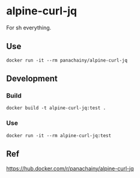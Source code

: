 # alpine-curl-jq

For sh everything.

## Use

`docker run -it --rm panachainy/alpine-curl-jq`

## Development

### Build

`docker build -t alpine-curl-jq:test .`

### Use

`docker run -it --rm alpine-curl-jq:test`

## Ref

https://hub.docker.com/r/panachainy/alpine-curl-jq

